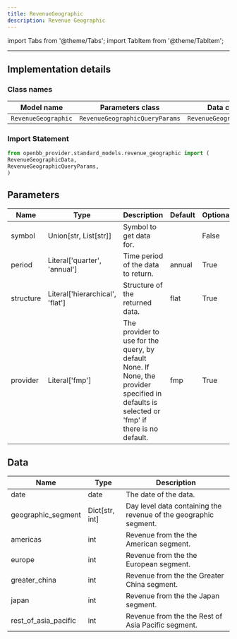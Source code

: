 ```yaml
---
title: RevenueGeographic
description: Revenue Geographic
---
```


<!-- markdownlint-disable MD012 MD031 MD033 -->

import Tabs from '@theme/Tabs';
import TabItem from '@theme/TabItem';

---

## Implementation details

### Class names

| Model name | Parameters class | Data class |
| ---------- | ---------------- | ---------- |
| `RevenueGeographic` | `RevenueGeographicQueryParams` | `RevenueGeographicData` |

### Import Statement

```python
from openbb_provider.standard_models.revenue_geographic import (
RevenueGeographicData,
RevenueGeographicQueryParams,
)
```

## Parameters

<Tabs>
<TabItem value="standard" label="Standard">

| Name | Type | Description | Default | Optional |
| ---- | ---- | ----------- | ------- | -------- |
| symbol | Union[str, List[str]] | Symbol to get data for. |  | False |
| period | Literal['quarter', 'annual'] | Time period of the data to return. | annual | True |
| structure | Literal['hierarchical', 'flat'] | Structure of the returned data. | flat | True |
| provider | Literal['fmp'] | The provider to use for the query, by default None. If None, the provider specified in defaults is selected or 'fmp' if there is no default. | fmp | True |
</TabItem>

</Tabs>

## Data

<Tabs>
<TabItem value="standard" label="Standard">

| Name | Type | Description |
| ---- | ---- | ----------- |
| date | date | The date of the data. |
| geographic_segment | Dict[str, int] | Day level data containing the revenue of the geographic segment. |
| americas | int | Revenue from the the American segment. |
| europe | int | Revenue from the the European segment. |
| greater_china | int | Revenue from the the Greater China segment. |
| japan | int | Revenue from the the Japan segment. |
| rest_of_asia_pacific | int | Revenue from the the Rest of Asia Pacific segment. |
</TabItem>

</Tabs>

